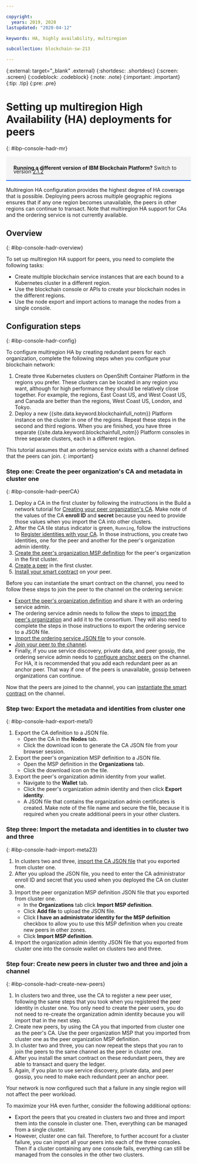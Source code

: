 ```yaml
---

copyright:
  years: 2019, 2020
lastupdated: "2020-04-12"

keywords: HA, highly availability, multiregion

subcollection: blockchain-sw-213

---
```


{:external: target="_blank" .external}
{:shortdesc: .shortdesc}
{:screen: .screen}
{:codeblock: .codeblock}
{:note: .note}
{:important: .important}
{:tip: .tip}
{:pre: .pre}

# Setting up multiregion High Availability (HA) deployments for peers
{: #ibp-console-hadr-mr}

<div style="background-color: #f4f4f4; padding-left: 20px; border-bottom: 2px solid #0f62fe; padding-top: 12px; padding-bottom: 4px; margin-bottom: 16px;">
  <p style="line-height: 10px;">
    <strong>Running a different version of IBM Blockchain Platform?</strong> Switch to version
    <a href="https://cloud.ibm.com/docs/blockchain-sw?topic=blockchain-sw-ibp-console-hadr-mr">2.1.2</a>
    </p>
</div>


Multiregion HA configuration provides the highest degree of HA coverage that is possible. Deploying peers across multiple geographic regions ensures that if any one region becomes unavailable, the peers in other regions can continue to transact. Note that multiregion HA support for CAs and the ordering service is not currently available.

## Overview
{: #ibp-console-hadr-overview}

To set up multiregion HA support for peers, you need to complete the following tasks:
- Create multiple blockchain service instances that are each bound to a Kubernetes cluster in a different region.
- Use the blockchain console or APIs to create your blockchain nodes in the different regions.
- Use the node export and import actions to manage the nodes from a single console.

## Configuration steps
{: #ibp-console-hadr-config}

To configure multiregion HA by creating redundant peers for each organization, complete the following steps when you configure your blockchain network:

1. Create three   Kubernetes clusters  on OpenShift Container Platform in the regions you prefer. These clusters can be located in any region you want, although for high performance they should be relatively close together. For example, the regions, East Coast US, and West Coast US, and Canada are better than the regions, West Coast US, London, and Tokyo.
2. Deploy a new {{site.data.keyword.blockchainfull_notm}} Platform instance on the cluster in one of the regions.   Repeat these steps in the second and third regions. When you are finished, you have three separate {{site.data.keyword.blockchainfull_notm}} Platform consoles in three separate clusters, each in a different region.

This tutorial assumes that an ordering service exists with a channel defined that the peers can join.
{: important}

### Step one: Create the peer organization's CA and metadata in cluster one
{: #ibp-console-hadr-peerCA}

1. Deploy a CA in the first cluster by following the instructions in the Build a network tutorial for [Creating your peer organization's CA](/docs/blockchain-sw-213?topic=blockchain-sw-213-ibp-console-build-network#ibp-console-build-network-create-CA-org1CA). Make note of the values of the CA **enroll ID** and **secret** because you need to provide those values when you import the CA into other clusters.
2. After the CA tile status indicator is green, `Running`, follow the instructions to [Register identities with your CA](/docs/blockchain-sw-213?topic=blockchain-sw-213-ibp-console-build-network#ibp-console-build-network-use-CA-org1). In those instructions, you create two identities, one for the peer and another for the peer's organization admin identity.
3. [Create the peer's organization MSP definition](/docs/blockchain-sw-213?topic=blockchain-sw-213-ibp-console-build-network#ibp-console-build-network-create-peers-org1) for the peer's organization in the first cluster.
4. [Create a peer](/docs/blockchain-sw-213?topic=blockchain-sw-213-ibp-console-build-network#ibp-console-build-network-peer-create) in the first cluster.
5. [Install your smart contract](/docs/blockchain-sw-213?topic=blockchain-sw-213-ibp-console-smart-contracts#ibp-console-smart-contracts-install) on your peer.

Before you can instantiate the smart contract on the channel, you need to follow these steps to join the peer to the channel on the ordering service:
- [Export the peer's organization definition](/docs/blockchain-sw-213?topic=blockchain-sw-213-ibp-console-join-network#ibp-console-join-network-add-org2-remote) and share it with an ordering service admin.
- The ordering service admin needs to follow the steps to [import the peer's organization](/docs/blockchain-sw-213?topic=blockchain-sw-213-ibp-console-join-network#ibp-console-join-network-import-remote-msp) and add it to the consortium. They will also need to complete the steps in those instructions to export the ordering service to a JSON file.
- [Import the ordering service JSON file](/docs/blockchain-sw-213?topic=blockchain-sw-213-ibp-console-join-network#ibp-console-join-network-import-remote-orderer) to your console.
- [Join your peer to the channel](/docs/blockchain-sw-213?topic=blockchain-sw-213-ibp-console-join-network#ibp-console-join-network-join-peer-org2).
- Finally, if you use service discovery, private data, and peer gossip, the ordering service admin needs to [configure anchor peers](/docs/blockchain-sw-213?topic=blockchain-sw-213-ibp-console-govern#ibp-console-govern-channels-anchor-peers) on the channel. For HA, it is recommended that you add each redundant peer as an anchor peer. That way if one of the peers is unavailable, gossip between organizations can continue.   

Now that the peers are joined to the channel, you can [instantiate the smart contract](/docs/blockchain-sw-213?topic=blockchain-sw-213-ibp-console-smart-contracts#ibp-console-smart-contracts-instantiate) on the channel.

### Step two: Export the metadata and identities from cluster one
{: #ibp-console-hadr-export-meta1}

1. Export the CA definition to a JSON file.
   - Open the CA in the **Nodes** tab.
   - Click the download icon to generate the CA JSON file from your browser session.
2. Export the peer's organization MSP definition to a JSON file.
   - Open the MSP definition in the **Organizations** tab.
   - Click the download icon on the tile.
3. Export the peer's organization admin identity from your wallet.
   - Navigate to the **Wallet** tab.
   - Click the peer's organization admin identity and then click **Export identity**.
   - A JSON file that contains the organization admin certificates is created. Make note of the file name and secure the file, because it is required when you create additional peers in your other clusters.

### Step three: Import the metadata and identities in to cluster two and three
{: #ibp-console-hadr-import-meta23}

1. In clusters two and three, [import the CA JSON file](/docs/blockchain-sw-213?topic=blockchain-sw-213-ibp-console-import-nodes#ibp-console-import-ca) that you exported from cluster one.  
2. After you upload the JSON file, you need to enter the CA administrator enroll ID and secret that you used when you deployed the CA on cluster one.
3. Import the peer organization MSP definition JSON file that you exported from cluster one.
   - In the **Organizations** tab click **Import MSP definition**.
   - Click **Add file** to upload the JSON file.
   - Click **I have an administrator identity for the MSP definition** checkbox to allow you to use this MSP definition when you create new peers in other zones.
   - Click **Import MSP definition**.
4. Import the organization admin identity JSON file that you exported from cluster one into the console wallet on clusters two and three.

### Step four: Create new peers in cluster two and three and join a channel
{: #ibp-console-hadr-create-new-peers}

1. In clusters two and three, use the CA to register a new peer user, following the same steps that you took when you registered the peer identity in cluster one. You only need to create the peer users, you do not need to re-create the organization admin identity because you will import that in the next step.
2. Create new peers, by using the CA you that imported from cluster one as the peer's CA. Use the peer organization MSP that you imported from cluster one as the peer organization MSP definition.
3. In cluster two and three, you can now repeat the steps that you ran to join the peers to the same channel as the peer in cluster one. 
4. After you install the smart contract on these redundant peers, they are able to transact and query the ledger.
5. Again, if you plan to use service discovery, private data, and peer gossip, you need to make each redundant peer an anchor peer.  

Your network is now configured such that a failure in any single region will not affect the peer workload.  

To maximize your HA even further, consider the following additional options:
- Export the peers that you created in clusters two and three and import them into the console in cluster one. Then, everything can be managed from a single cluster.
- However, cluster one can fail. Therefore, to further account for a cluster failure, you can import all your peers into each of the three consoles. Then if a cluster containing any one console fails, everything can still be managed from the consoles in the other two clusters.

